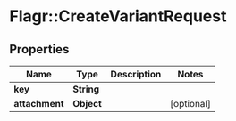 # Flagr::CreateVariantRequest

## Properties
Name | Type | Description | Notes
------------ | ------------- | ------------- | -------------
**key** | **String** |  | 
**attachment** | **Object** |  | [optional] 


